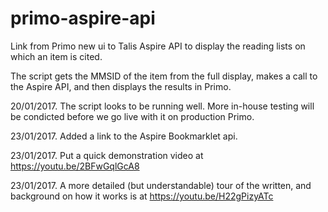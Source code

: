 # primo-aspire-api
Link from Primo new ui to Talis Aspire API to display the reading lists on which an item is cited.

The script gets the MMSID of the item from the full display, makes a call to the Aspire API, and then displays the results in Primo.

20/01/2017.  The script looks to be running well.  More in-house testing will be condicted before we go live with it on production Primo.

23/01/2017.  Added a link to the Aspire Bookmarklet api.

23/01/2017.  Put a quick demonstration video at https://youtu.be/2BFwGqlGcA8

23/01/2017.  A more detailed (but understandable) tour of the written, and background on how it works is at https://youtu.be/H22gPizyATc
